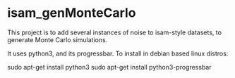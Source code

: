# isam_genMonteCarlo

This project is to add several instances of noise to isam-style datasets, to generate Monte Carlo simulations. 

It uses python3, and its progressbar. To install in debian based linux distros: 

sudo apt-get install python3
sudo apt-get install python3-progressbar
